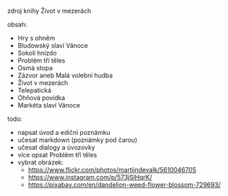 
zdroj knihy Život v mezerách

obsah: 

- Hry s ohněm
- Bludowský slaví Vánoce
- Sokolí hnízdo
- Problém tří těles
- Osmá stopa
- Zázvor aneb Malá volební hudba
- Život v mezerách
- Telepatická
- Ohňová povídka
- Markéta slaví Vánoce

todo:

 - napsat úvod a ediční poznámku
 - učesat markdown (poznámky pod čarou)
 - učesat dialogy a úvozovky
 - více opsat Problém tří těles
 - vybrat obrázek:
   - https://www.flickr.com/photos/martijndevalk/5610046705
   - https://www.instagram.com/p/573jSlHqrK/
   - https://pixabay.com/en/dandelion-weed-flower-blossom-729693/

